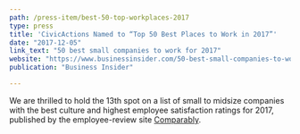 ```yaml
---
path: /press-item/best-50-top-workplaces-2017
type: press
title: 'CivicActions Named to “Top 50 Best Places to Work in 2017”'
date: "2017-12-05"
link_text: "50 best small companies to work for 2017"
website: "https://www.businessinsider.com/50-best-small-companies-to-work-for-2017-according-to-employees-2017-11"
publication: "Business Insider"

---
```


We are thrilled to hold the 13th spot on a list of small to midsize companies with the best culture and highest employee satisfaction ratings for 2017, published by the employee-review site [Comparably](https://www.comparably.com/).  
